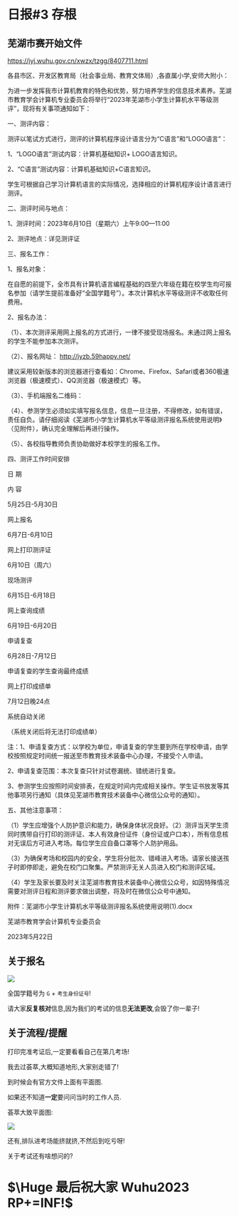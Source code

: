 # 日报#3 存根

## 芜湖市赛开始文件

<https://jyj.wuhu.gov.cn/xwzx/tzgg/8407711.html>

各县市区、开发区教育局（社会事业局、教育文体局）,各直属小学,安师大附小：

为进一步发挥我市计算机教育的特色和优势，努力培养学生的信息技术素养。芜湖市教育学会计算机专业委员会将举行“2023年芜湖市小学生计算机水平等级测评”，现将有关事项通知如下：

一、测评内容：

测评以笔试方式进行，测评的计算机程序设计语言分为“C语言”和“LOGO语言”：

1、“LOGO语言”测试内容：计算机基础知识+ LOGO语言知识。

2、“C语言”测试内容：计算机基础知识+C语言知识。

学生可根据自己学习计算机语言的实际情况，选择相应的计算机程序设计语言进行测评。

二、测评时间与地点：

1、测评时间：2023年6月10日（星期六）上午9:00—11:00

2、测评地点：详见测评证

三、报名工作：

1、报名对象：

在自愿的前提下，全市具有计算机语言编程基础的四至六年级在籍在校学生均可报名参加（请学生提前准备好“全国学籍号”）。本次计算机水平等级测评不收取任何费用。

2、报名办法：

（1）、本次测评采用网上报名的方式进行，一律不接受现场报名。未通过网上报名的学生不能参加本次测评。

（2）、报名网址： http://jyzb.59happy.net/

建议采用较新版本的浏览器进行查看如：Chrome、Firefox、Safari或者360极速浏览器（极速模式）、QQ浏览器（极速模式）等。

（3）、手机端报名二维码：

（4）、参测学生必须如实填写报名信息，信息一旦注册，不得修改，如有错误，责任自负。请仔细阅读《芜湖市小学生计算机水平等级测评报名系统使用说明》（见附件），确认完全理解后再进行操作。

（5）、各校指导教师负责协助做好本校学生的报名工作。

四、测评工作时间安排

日 期

内 容

5月25日-5月30日

网上报名

6月7日-6月10日

网上打印测评证

6月10日（周六）

现场测评

6月15日-6月18日

网上查询成绩

6月19日-6月20日

申请复查

6月28日-7月12日

申请复查的学生查询最终成绩

网上打印成绩单

7月12日晚24点

系统自动关闭

（系统关闭后将无法打印成绩单）

注：1、申请复查方式：以学校为单位，申请复查的学生要到所在学校申请，由学校按照规定时间统一报送至市教育技术装备中心办理，不接受个人申请。

2、申请复查范围：本次复查只针对试卷漏统、错统进行复查。

3、参测学生应按照时间安排表，在规定时间内完成相关操作。学生证书放发等其他事项另行通知（具体见芜湖市教育技术装备中心微信公众号的通知）。

五、其他注意事项：

（1）学生应增强个人防护意识和能力，确保身体状况良好。（2）测评当天学生须同时携带自行打印的测评证、本人有效身份证件（身份证或户口本），所有信息核对无误后方可进入考场。每位学生应自备口罩等个人防护用品。

（3）为确保考场和校园内的安全，学生将分批次、错峰进入考场。请家长接送孩子时即停即走，避免在校门口聚集。严禁测评无关人员进入校门和测评区域。

（4）学生及家长要及时关注芜湖市教育技术装备中心微信公众号，如因特殊情况需要对测评日程和测评要求做出调整，将及时在微信公众号中通知。

附件：芜湖市小学生计算机水平等级测评报名系统使用说明(1).docx

芜湖市教育学会计算机专业委员会

2023年5月22日

## 关于报名

![](https://pic1.imgdb.cn/item/64706f2af024cca17352a91d.jpg)

全国学籍号为 ```G``` + ```考生身份证号```!

请大家**反复核对**信息,因为我们的考试的信息**无法更改**,会毁了你一辈子!

## 关于流程/提醒

打印完准考证后,一定要看看自己在第几考场!

我去过荟萃,大概知道地形,大家别走错了!

到时候会有官方文件上面有平面图.

如果还不知道**一定**要问问当时的工作人员.

荟萃大致平面图:

![](https://pic1.imgdb.cn/item/64707259f024cca1735c7b96.jpg)

还有,排队进考场能挤就挤,不然后到吃亏呀!

关于考试还有啥想问的?

# $\Huge 最后祝大家 Wuhu2023 RP+=INF!$
